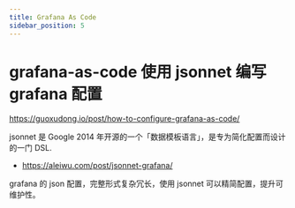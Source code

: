 ```yaml
---
title: Grafana As Code
sidebar_position: 5
---
```

# grafana-as-code 使用 jsonnet 编写 grafana 配置
https://guoxudong.io/post/how-to-configure-grafana-as-code/

jsonnet 是 Google 2014 年开源的一个「数据模板语言」，是专为简化配置而设计的一门 DSL.
- https://aleiwu.com/post/jsonnet-grafana/

grafana 的 json 配置，完整形式复杂冗长，使用 jsonnet 可以精简配置，提升可维护性。

